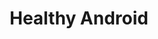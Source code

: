 ---
title: "Healthy Android"
description: "Applicacion para usar healthy desde el celular"
tools: ["Gradle", "Android Studio", "Kotlin"]
image: "https://github.com/elitgamaliel/Recycler-swipe-drag/blob/master/demo.gif?raw=true"
alt: "Healthy Android"
link: "https://github.com/elitgamaliel/HealthyAndroid"
github: "https://github.com/elitgamaliel/HealthyAndroid"
---